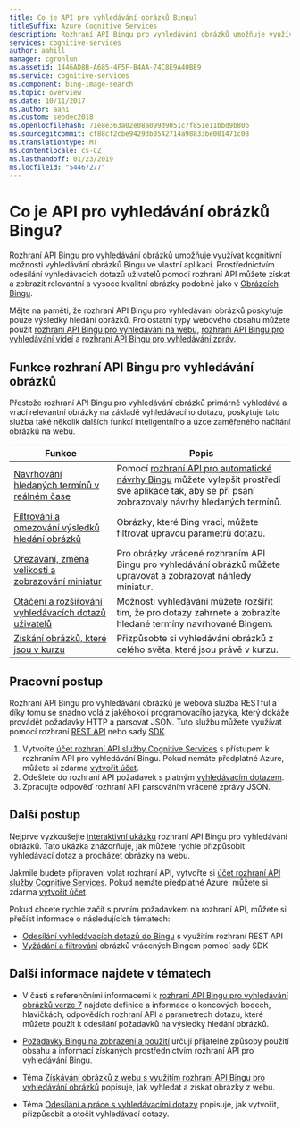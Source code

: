 ```yaml
---
title: Co je API pro vyhledávání obrázků Bingu?
titleSuffix: Azure Cognitive Services
description: Rozhraní API Bingu pro vyhledávání obrázků umožňuje využívat kognitivní možnosti vyhledávání obrázků Bingu ve vlastní aplikaci. Prostřednictvím odesílání vyhledávacích dotazů uživatelů pomocí rozhraní API můžete získat a zobrazit relevantní a vysoce kvalitní obrázky podobně jako v Obrázcích Bingu.
services: cognitive-services
author: aahill
manager: cgronlun
ms.assetid: 1446AD8B-A685-4F5F-B4AA-74C8E9A40BE9
ms.service: cognitive-services
ms.component: bing-image-search
ms.topic: overview
ms.date: 10/11/2017
ms.author: aahi
ms.custom: seodec2018
ms.openlocfilehash: 71e8e363a02e08a099d9051c7f851e11bbd9b80b
ms.sourcegitcommit: cf88cf2cbe94293b0542714a98833be001471c08
ms.translationtype: MT
ms.contentlocale: cs-CZ
ms.lasthandoff: 01/23/2019
ms.locfileid: "54467277"
---
```

# <a name="what-is-the-bing-image-search-api"></a>Co je API pro vyhledávání obrázků Bingu?

Rozhraní API Bingu pro vyhledávání obrázků umožňuje využívat kognitivní možnosti vyhledávání obrázků Bingu ve vlastní aplikaci. Prostřednictvím odesílání vyhledávacích dotazů uživatelů pomocí rozhraní API můžete získat a zobrazit relevantní a vysoce kvalitní obrázky podobně jako v [Obrázcích Bingu](https://www.bing.com/images).

Mějte na paměti, že rozhraní API Bingu pro vyhledávání obrázků poskytuje pouze výsledky hledání obrázků. Pro ostatní typy webového obsahu můžete použít [rozhraní API Bingu pro vyhledávání na webu](../bing-web-search/search-the-web.md), [rozhraní API Bingu pro vyhledávání videí](https://docs.microsoft.com/azure/cognitive-services/Bing-Video-Search) a [rozhraní API Bingu pro vyhledávání zpráv](https://review.docs.microsoft.com/azure/cognitive-services/bing-news-search).

## <a name="bing-image-search-features"></a>Funkce rozhraní API Bingu pro vyhledávání obrázků

Přestože rozhraní API Bingu pro vyhledávání obrázků primárně vyhledává a vrací relevantní obrázky na základě vyhledávacího dotazu, poskytuje tato služba také několik dalších funkcí inteligentního a úzce zaměřeného načítání obrázků na webu.


| Funkce                                                                                                                                                                                 | Popis                                                                                                                                                            |
|-----------------------------------------------------------------------------------------------------------------------------------------------------------------------------------------|------------------------------------------------------------------------------------------------------------------------------------------------------------------------|
| [Navrhování hledaných termínů v reálném čase](https://docs.microsoft.com/azure/cognitive-services/bing-image-search/concepts/bing-image-search-sending-queries) | Pomocí [rozhraní API pro automatické návrhy Bingu](../bing-autosuggest/get-suggested-search-terms.md) můžete vylepšit prostředí své aplikace tak, aby se při psaní zobrazovaly návrhy hledaných termínů. |
| [Filtrování a omezování výsledků hledání obrázků](https://docs.microsoft.com/azure/cognitive-services/bing-image-search/concepts/bing-image-search-get-images#filtering-images)                       | Obrázky, které Bing vrací, můžete filtrovat úpravou parametrů dotazu.                                                                                                       |
| [Ořezávání, změna velikosti a zobrazování miniatur](https://docs.microsoft.com/azure/cognitive-services/bing-image-search/resize-and-crop-thumbnails)                                                | Pro obrázky vrácené rozhraním API Bingu pro vyhledávání obrázků můžete upravovat a zobrazovat náhledy miniatur.                                                                                      |
| [Otáčení a rozšiřování vyhledávacích dotazů uživatelů](https://docs.microsoft.com/azure/cognitive-services/bing-image-search/concepts/bing-image-search-sending-queries#pivoting-the-query)               | Možnosti vyhledávání můžete rozšířit tím, že pro dotazy zahrnete a zobrazíte hledané termíny navrhované Bingem.                                                                    |
| [Získání obrázků, které jsou v kurzu](https://review.docs.microsoft.com/azure/cognitive-services/bing-image-search/trending-images)                                                                     | Přizpůsobte si vyhledávání obrázků z celého světa, které jsou právě v kurzu.                                                                                                          |

## <a name="workflow"></a>Pracovní postup

Rozhraní API Bingu pro vyhledávání obrázků je webová služba RESTful a díky tomu se snadno volá z jakéhokoli programovacího jazyka, který dokáže provádět požadavky HTTP a parsovat JSON. Tuto službu můžete využívat pomocí rozhraní [REST API](https://docs.microsoft.com/azure/cognitive-services/bing-image-search/quickstarts/csharp?) nebo sady [SDK](https://docs.microsoft.com/azure/cognitive-services/bing-image-search/image-search-sdk-quickstart).

1. Vytvořte [účet rozhraní API služby Cognitive Services](https://docs.microsoft.com/azure/cognitive-services/cognitive-services-apis-create-account) s přístupem k rozhraním API pro vyhledávání Bingu. Pokud nemáte předplatné Azure, můžete si zdarma [vytvořit účet](https://azure.microsoft.com/try/cognitive-services/?api=bing-web-search-api).
2. Odešlete do rozhraní API požadavek s platným [vyhledávacím dotazem](https://docs.microsoft.com/azure/cognitive-services/bing-image-search/concepts/bing-image-search-sending-queries).
3. Zpracujte odpověď rozhraní API parsováním vrácené zprávy JSON.

## <a name="next-steps"></a>Další postup

Nejprve vyzkoušejte [interaktivní ukázku](https://azure.microsoft.com/services/cognitive-services/bing-image-search-api/) rozhraní API Bingu pro vyhledávání obrázků.
Tato ukázka znázorňuje, jak můžete rychle přizpůsobit vyhledávací dotaz a procházet obrázky na webu.

Jakmile budete připraveni volat rozhraní API, vytvořte si [účet rozhraní API služby Cognitive Services](https://docs.microsoft.com/azure/cognitive-services/cognitive-services-apis-create-account). Pokud nemáte předplatné Azure, můžete si zdarma [vytvořit účet](https://azure.microsoft.com/try/cognitive-services/?api=bing-web-search-api).

Pokud chcete rychle začít s prvním požadavkem na rozhraní API, můžete si přečíst informace o následujících tématech:

* [Odesílání vyhledávacích dotazů do Bingu](https://docs.microsoft.com/azure/cognitive-services/bing-image-search/quickstarts/csharp) s využitím rozhraní REST API
* [Vyžádání a filtrování](https://docs.microsoft.com/azure/cognitive-services/bing-image-search/image-search-sdk-quickstart) obrázků vrácených Bingem pomocí sady SDK

## <a name="see-also"></a>Další informace najdete v tématech

* V části s referenčními informacemi k [rozhraní API Bingu pro vyhledávání obrázků verze 7](https://docs.microsoft.com/rest/api/cognitiveservices/bing-images-api-v7-reference) najdete definice a informace o koncových bodech, hlavičkách, odpovědích rozhraní API a parametrech dotazu, které můžete použít k odesílání požadavků na výsledky hledání obrázků.

* [Požadavky Bingu na zobrazení a použití](./useanddisplayrequirements.md) určují přijatelné způsoby použití obsahu a informací získaných prostřednictvím rozhraní API pro vyhledávání Bingu.

* Téma [Získávání obrázků z webu s využitím rozhraní API Bingu pro vyhledávání obrázků](https://docs.microsoft.com/azure/cognitive-services/bing-image-search/concepts/bing-image-search-get-images) popisuje, jak vyhledat a získat obrázky z webu.

* Téma [Odesílání a práce s vyhledávacími dotazy](https://docs.microsoft.com/azure/cognitive-services/bing-image-search/concepts/bing-image-search-sending-queries) popisuje, jak vytvořit, přizpůsobit a otočit vyhledávací dotazy.
